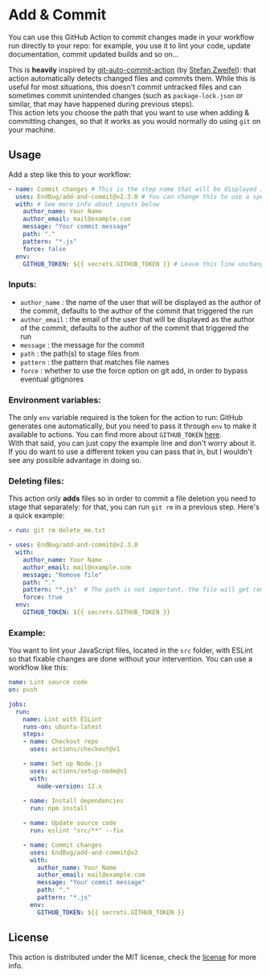 # Add & Commit

You can use this GitHub Action to commit changes made in your workflow run directly to your repo: for example, you use it to lint your code, update documentation, commit updated builds and so on...

This is **heavily** inspired by [git-auto-commit-action](https://github.com/stefanzweifel/git-auto-commit-action) (by [Stefan Zweifel](https://github.com/stefanzweifel)): that action automatically detects changed files and commits them. While this is useful for most situations, this doesn't commit untracked files and can sometimes commit unintended changes (such as `package-lock.json` or similar, that may have happened during previous steps).  
This action lets you choose the path that you want to use when adding & committing changes, so that it works as you would normally do using `git` on your machine.

## Usage

Add a step like this to your workflow:

```yaml
- name: Commit changes # This is the step name that will be displayed in your runs
  uses: EndBug/add-and-commit@v2.3.0 # You can change this to use a specific version
  with: # See more info about inputs below
    author_name: Your Name
    author_email: mail@example.com
    message: "Your commit message"
    path: "."
    pattern: "*.js"
    force: false
  env:
    GITHUB_TOKEN: ${{ secrets.GITHUB_TOKEN }} # Leave this line unchanged
```

### Inputs:

- `author_name` : the name of the user that will be displayed as the author of the commit, defaults to the author of the commit that triggered the run
- `author_email` : the email of the user that will be displayed as the author of the commit, defaults to the author of the commit that triggered the run
- `message` : the message for the commit
- `path` : the path(s) to stage files from
- `pattern` : the pattern that matches file names
- `force` : whether to use the force option on git add, in order to bypass eventual gitignores

### Environment variables:

The only `env` variable required is the token for the action to run: GitHub generates one automatically, but you need to pass it through `env` to make it available to actions. You can find more about `GITHUB_TOKEN` [here](https://help.github.com/en/articles/virtual-environments-for-github-actions#github_token-secret).  
With that said, you can just copy the example line and don't worry about it. If you do want to use a different token you can pass that in, but I wouldn't see any possible advantage in doing so.

### Deleting files:

This action only **adds** files so in order to commit a file deletion you need to stage that separately: for that, you can run `git rm` in a previous step. Here's a quick example:

```yaml
- run: git rm delete_me.txt

- uses: EndBug/add-and-commit@v2.3.0
  with:
    author_name: Your Name
    author_email: mail@example.com
    message: "Remove file"
    path: "."
    pattern: "*.js"  # The path is not important, the file will get removed anyway: that means you can still use the action as usual
    force: true
  env:
    GITHUB_TOKEN: ${{ secrets.GITHUB_TOKEN }}
```

### Example:

You want to lint your JavaScript files, located in the `src` folder, with ESLint so that fixable changes are done without your intervention. You can use a workflow like this:

```yaml
name: Lint source code
on: push

jobs: 
  run:
    name: Lint with ESLint
    runs-on: ubuntu-latest
    steps: 
    - name: Checkout repo
      uses: actions/checkout@v1

    - name: Set up Node.js
      uses: actions/setup-node@v1
      with:
        node-version: 12.x
    
    - name: Install dependencies
      run: npm install

    - name: Update source code
      run: eslint "src/**" --fix

    - name: Commit changes
      uses: EndBug/add-and-commit@v2 
      with:
        author_name: Your Name
        author_email: mail@example.com
        message: "Your commit message"
        path: "."
        pattern: "*.js"
      env:
        GITHUB_TOKEN: ${{ secrets.GITHUB_TOKEN }}
```

## License

This action is distributed under the MIT license, check the [license](LICENSE) for more info.
